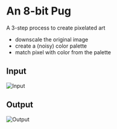 # An 8-bit Pug

A 3-step process to create pixelated art
* downscale the original image
* create a (noisy) color palette
* match pixel with color from the palette

## Input
![Input](https://github.com/shawenyao/8bit_pug/blob/master/images/input.jpg)

## Output
![Output](https://github.com/shawenyao/8bit_pug/blob/master/images/output.jpg)
